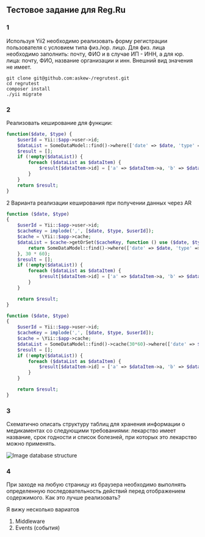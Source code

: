 Тестовое задание для Reg.Ru
-------------------

### 1
Используя Yii2 необходимо реализовать форму регистрации пользователя с
условием типа физ./юр. лицо. Для физ. лица необходимо заполнить: почту, ФИО и в
случае ИП - ИНН, а для юр. лица: почту, ФИО, название организации и инн.
Внешний вид значения не имеет.

~~~
git clone git@github.com:askew-/regrutest.git
cd regrutest
composer install
./yii migrate 
~~~


### 2
Реализовать кеширование для функции:
```php
function($date, $type) {
    $userId = Yii::$app->user->id;
    $dataList = SomeDataModel::find()->where(['date' => $date, 'type' => $type, 'user_id' => $userId])->all();
    $result = [];
    if (!empty($dataList)) {
        foreach ($dataList as $dataItem) {
            $result[$dataItem->id] = ['a' => $dataItem->a, 'b' => $dataItem->b];
        }
    }
    return $result;
}

```

2 Варианта реализации кеширования при получении данных через AR

```php
function ($date, $type)
{
    $userId = Yii::$app->user->id;
    $cacheKey = implode(',', [$date, $type, $userId]);
    $cache = \Yii::$app->cache;
    $dataList = $cache->getOrSet($cacheKey, function () use ($date, $type, $userId) {
        return SomeDataModel::find()->where(['date' => $date, 'type' => $type, 'user_id' => $userId])->all();
    }, 30 * 60);
    $result = [];
    if (!empty($dataList)) {
        foreach ($dataList as $dataItem) {
            $result[$dataItem->id] = ['a' => $dataItem->a, 'b' => $dataItem->b];
        }
    }

    return $result;
}
```

```php
function ($date, $type)
{
    $userId = Yii::$app->user->id;
    $cacheKey = implode(',', [$date, $type, $userId]);
    $cache = \Yii::$app->cache;
    $dataList = SomeDataModel::find()->cache(30*60)->where(['date' => $date, 'type' => $type, 'user_id' => $userId])->all();
    $result = [];
    if (!empty($dataList)) {
        foreach ($dataList as $dataItem) {
            $result[$dataItem->id] = ['a' => $dataItem->a, 'b' => $dataItem->b];
        }
    }

    return $result;
}
```

### 3
Схематично описать структуру таблиц для хранения информации о медикаментах
со следующими требованиями: лекарство имеет название, срок годности и список
болезней, при которых это лекарство можно применять.

![Image database structure](https://i.imgur.com/7GbqAey.png)

### 4
При заходе на любую страницу из браузера необходимо выполнять определенную
последовательность действий перед отображением содержимого. Как это лучше
реализовать?

Я вижу несколько вариатов
1. Middleware
2. Events (события)

